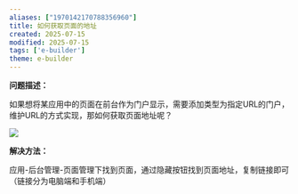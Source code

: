 ```yaml
---
aliases: ["1970142170788356960"]
title: 如何获取页面的地址
created: 2025-07-15
modified: 2025-07-15
tags: ['e-builder']
theme: e-builder
---
```


**问题描述：**

如果想将某应用中的页面在前台作为门户显示，需要添加类型为指定URL的门户，维护URL的方式实现，那如何获取页面地址呢？

![](https://myhelpdoc.oss-cn-heyuan.aliyuncs.com/mdimages/0aa82d19365b2057c4743db8f13c42bd.jpg)

**解决方法：**

应用-后台管理-页面管理下找到页面，通过隐藏按钮找到页面地址，复制链接即可（链接分为电脑端和手机端）

